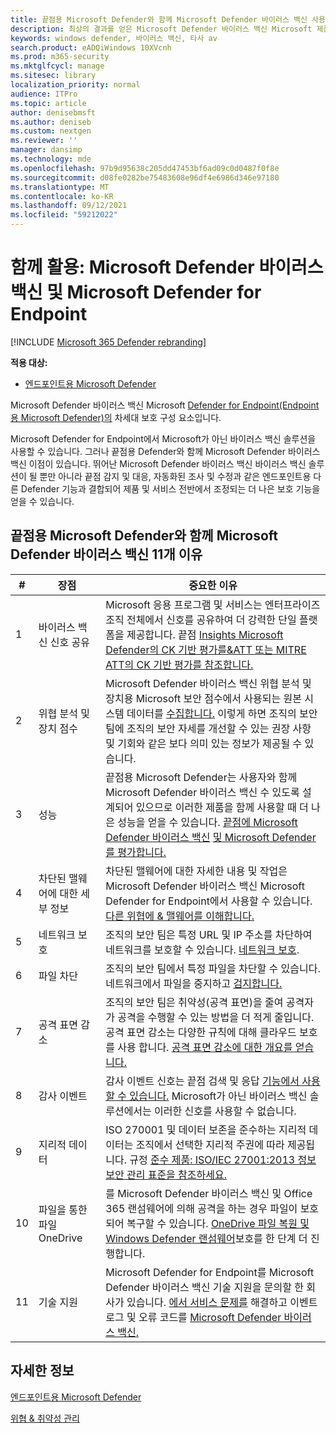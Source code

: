 ```yaml
---
title: 끝점용 Microsoft Defender와 함께 Microsoft Defender 바이러스 백신 사용하는 이유
description: 최상의 결과를 얻은 Microsoft Defender 바이러스 백신 Microsoft 제품과 함께 사용할 수 있습니다.
keywords: windows defender, 바이러스 백신, 타사 av
search.product: eADQiWindows 10XVcnh
ms.prod: m365-security
ms.mktglfcycl: manage
ms.sitesec: library
localization_priority: normal
audience: ITPro
ms.topic: article
author: denisebmsft
ms.author: deniseb
ms.custom: nextgen
ms.reviewer: ''
manager: dansimp
ms.technology: mde
ms.openlocfilehash: 97b9d95638c205dd47453bf6ad09c0d0487f0f8e
ms.sourcegitcommit: d08fe0282be75483608e96df4e6986d346e97180
ms.translationtype: MT
ms.contentlocale: ko-KR
ms.lasthandoff: 09/12/2021
ms.locfileid: "59212022"
---
```

# <a name="better-together-microsoft-defender-antivirus-and-microsoft-defender-for-endpoint"></a>함께 활용: Microsoft Defender 바이러스 백신 및 Microsoft Defender for Endpoint

[!INCLUDE [Microsoft 365 Defender rebranding](../../includes/microsoft-defender.md)]


**적용 대상:**

- [엔드포인트용 Microsoft Defender](/microsoft-365/security/defender-endpoint)

Microsoft Defender 바이러스 백신 Microsoft [Defender for Endpoint(Endpoint용 Microsoft Defender)의](/microsoft-365/security/defender-endpoint/microsoft-defender-endpoint) 차세대 보호 구성 요소입니다. 

Microsoft Defender for Endpoint에서 Microsoft가 아닌 바이러스 백신 솔루션을 사용할 수 있습니다. 그러나 끝점용 Defender와 함께 Microsoft Defender 바이러스 백신 이점이 있습니다. 뛰어난 Microsoft Defender 바이러스 백신 바이러스 백신 솔루션이 될 뿐만 아니라 끝점 감지 및 대응, 자동화된 [](/microsoft-365/security/defender-endpoint/overview-endpoint-detection-response) 조사 및 수정과 같은 엔드포인트용 다른 Defender 기능과 결합되어 제품 및 서비스 전반에서 조정되는 더 나은 보호 기능을 얻을 수 있습니다. [](/microsoft-365/security/defender-endpoint/automated-investigations) 

## <a name="11-reasons-to-use-microsoft-defender-antivirus-together-with-microsoft-defender-for-endpoint"></a>끝점용 Microsoft Defender와 함께 Microsoft Defender 바이러스 백신 11개 이유

|# |장점  |중요한 이유 |
|--|--|--|
|1|바이러스 백신 신호 공유 |Microsoft 응용 프로그램 및 서비스는 엔터프라이즈 조직 전체에서 신호를 공유하여 더 강력한 단일 플랫폼을 제공합니다. 끝점 [Insights Microsoft Defender의 CK 기반 평가를&ATT 또는 MITRE ATT의 CK 기반 평가를 참조합니다.](https://www.microsoft.com/security/blog/2018/12/03/insights-from-the-mitre-attack-based-evaluation-of-windows-defender-atp/) |
|2|위협 분석 및 장치 점수 |Microsoft Defender 바이러스 백신 위협 분석 및 장치용 Microsoft [](/microsoft-365/security/defender-endpoint/threat-analytics) 보안 점수에서 사용되는 원본 시스템 데이터를 [수집합니다.](/microsoft-365/security/defender-endpoint/tvm-microsoft-secure-score-devices) 이렇게 하면 조직의 보안 팀에 조직의 보안 자세를 개선할 수 있는 권장 사항 및 기회와 같은 보다 의미 있는 정보가 제공될 수 있습니다. |
|3 |성능 |끝점용 Microsoft Defender는 사용자와 함께 Microsoft Defender 바이러스 백신 수 있도록 설계되어 있으므로 이러한 제품을 함께 사용할 때 더 나은 성능을 얻을 수 있습니다. [끝점에 Microsoft Defender 바이러스 백신](evaluate-microsoft-defender-antivirus.md) [및 Microsoft Defender를 평가합니다.](/microsoft-365/security/defender-endpoint/evaluate-mde)|
|4 |차단된 맬웨어에 대한 세부 정보 |차단된 맬웨어에 대한 자세한 내용 및 작업은 Microsoft Defender 바이러스 백신 Microsoft Defender for Endpoint에서 사용할 수 있습니다. [다른 위협에 & 맬웨어를 이해합니다.](/windows/security/threat-protection/intelligence/understanding-malware)|
|5 |네트워크 보호 |조직의 보안 팀은 특정 URL 및 IP 주소를 차단하여 네트워크를 보호할 수 있습니다. [네트워크 보호](/microsoft-365/security/defender-endpoint/network-protection).|
|6 |파일 차단 |조직의 보안 팀에서 특정 파일을 차단할 수 있습니다. 네트워크에서 파일을 중지하고 [검지합니다.](/microsoft-365/security/defender-endpoint/respond-file-alerts#stop-and-quarantine-files-in-your-network)|
|7 |공격 표면 감소 |조직의 보안 팀은 취약성(공격 표면)을 줄여 공격자가 공격을 수행할 수 있는 방법을 더 적게 줄입니다. 공격 표면 감소는 다양한 규칙에 대해 클라우드 보호를 사용 합니다. [공격 표면 감소에 대한 개요를 얻습니다.](/microsoft-365/security/defender-endpoint/overview-attack-surface-reduction)|
|8 |감사 이벤트 |감사 이벤트 신호는 끝점 검색 및 응답 [기능에서 사용할 수 있습니다.](/microsoft-365/security/defender-endpoint/overview-endpoint-detection-response) Microsoft가 아닌 바이러스 백신 솔루션에서는 이러한 신호를 사용할 수 없습니다. |
|9 |지리적 데이터 |ISO 270001 및 데이터 보존을 준수하는 지리적 데이터는 조직에서 선택한 지리적 주권에 따라 제공됩니다. 규정 [준수 제품: ISO/IEC 27001:2013 정보 보안 관리 표준을 참조하세요.](/microsoft-365/compliance/offering-iso-27001) |
|10 |파일을 통한 파일 OneDrive |를 Microsoft Defender 바이러스 백신 및 Office 365 랜섬웨어에 의해 공격을 하는 경우 파일이 보호되어 복구할 수 있습니다. [](/Office365/Enterprise) [OneDrive 파일 복원 및 Windows Defender 랜섬웨어](https://techcommunity.microsoft.com/t5/Microsoft-OneDrive-Blog/OneDrive-Files-Restore-and-Windows-Defender-takes-ransomware/ba-p/188001)보호를 한 단계 더 진행합니다.|
|11 |기술 지원 |Microsoft Defender for Endpoint를 Microsoft Defender 바이러스 백신 기술 지원을 문의할 한 회사가 있습니다. [에서 서비스 문제를](/microsoft-365/security/defender-endpoint/troubleshoot-mde) 해결하고 이벤트 로그 및 오류 코드를 [Microsoft Defender 바이러스 백신.](troubleshoot-microsoft-defender-antivirus.md) |


## <a name="learn-more"></a>자세한 정보

[엔드포인트용 Microsoft Defender](/microsoft-365/security/defender-endpoint/microsoft-defender-endpoint)

[위협 & 취약성 관리](/microsoft-365/security/defender-endpoint/next-gen-threat-and-vuln-mgt)